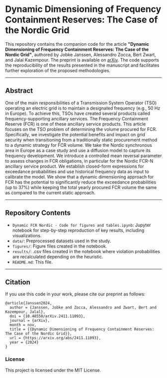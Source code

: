 # Dynamic Dimensioning of Frequency Containment Reserves: The Case of the Nordic Grid

This repository contains the companion code for the article **"Dynamic Dimensioning of Frequency Containment Reserves: The Case of the Nordic Grid"**, authored by Jobke Janssen, Alessandro Zocca, Bert Zwart, and Jalal Kazempour. The preprint is available on [arXiv]([https://arxiv.org/](https://arxiv.org/abs/2411.11093)). The code supports the reproducibility of the results presented in the manuscript and facilitates further exploration of the proposed methodologies.

---

## Abstract

One of the main responsibilities of a Transmission System Operator (TSO) operating an electric grid is to maintain a designated frequency (e.g., 50 Hz in Europe). To achieve this, TSOs have created several products called frequency-supporting ancillary services. The Frequency Containment Reserve (FCR) is one of these ancillary service products. This article focuses on the TSO problem of determining the volume procured for FCR. Specifically, we investigate the potential benefits and impact on grid security when transitioning from a traditionally static procurement method to a dynamic strategy for FCR volume. We take the Nordic synchronous area in Europe as a case study and use a diffusion model to capture its frequency development. We introduce a controlled mean reversal parameter to assess changes in FCR obligations, in particular for the Nordic FCR-N ancillary service product. We establish closed-form expressions for exceedance probabilities and use historical frequency data as input to calibrate the model. We show that a dynamic dimensioning approach for FCR has the potential to significantly reduce the exceedance probabilities (up to 37%) while keeping the total yearly procured FCR volume the same as compared to the current static approach.

---

## Repository Contents

- `Dynamic FCR Nordic - Code for figures and tables.ipynb`: Jupyter notebook for step-by-step reproduction of key results, including visualizations.
- `data/`: Preprocessed datasets used in the study.
- `figures/`: Figure files created in the notebook.
- `results/`: .csv files created in the notebook where violation probabilities are recalculated depending on the heuristic.
- `README.md`: This file.

---

## Citation
If you use this code in your work, please cite our preprint as follows:

```
@article{Janssen2024,
  author = {Janssen, Jobke and Zocca, Alessandro and Zwart, Bert and Kazempour, Jalal},
  doi = {10.48550/arXiv.2411.11093},
  journal = {arXiv},
  month = nov,
  title = {{Dynamic Dimensioning of Frequency Containment Reserves: The Case of the Nordic Grid}},
  url = {https://arxiv.org/abs/2411.11093},
  year = {2024}
}
```

### License
This project is licensed under the MIT License.
